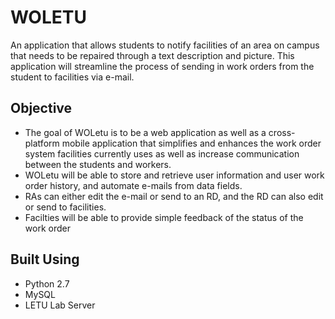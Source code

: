 # WOLETU
An application that allows students to notify facilities of an area on campus that needs to be repaired through a text description and picture. This application will streamline the process of sending in work orders from the student to facilities via e-mail.

## Objective
* The goal of WOLetu is to be a web application as well as a cross-platform mobile application that simplifies and enhances the work order system facilities currently uses as well as increase communication between the students and workers.  
* WOLetu will be able to store and retrieve user information and user work order history, and automate e-mails from data fields.
* RAs can either edit the e-mail or send to an RD, and the RD can also edit or send to facilities.
* Facilties will be able to provide simple feedback of the status of the work order

## Built Using
* Python 2.7
* MySQL 
* LETU Lab Server


